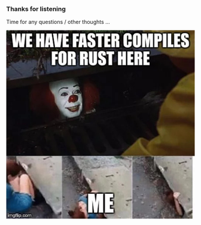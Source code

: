 
### Thanks for listening

Time for any questions / other thoughts ...

![alt text](media/image-3.png)

